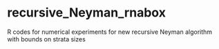 # recursive_Neyman_rnabox
R codes for numerical experiments for new recursive Neyman algorithm with bounds on strata sizes
